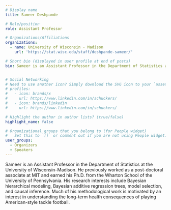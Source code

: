 ```yaml
---
# Display name
title: Sameer Deshpande

# Role/position
role: Assistant Professor

# Organizations/Affiliations
organizations:
  - name: University of Wisconsin - Madison
    url: 'https://stat.wisc.edu/staff/deshpande-sameer/'

# Short bio (displayed in user profile at end of posts)
bio: Sameer is an Assistant Professor in the Department of Statistics at the University of Wisconsin–Madison.


# Social Networking
# Need to use another icon? Simply download the SVG icon to your `assets/media/icons/` folder.
# profiles:
#   - icon: brands/x
#     url: https://www.linkedin.com/in/schuckers/
#   - icon: brands/linkedin
#     url: https://www.linkedin.com/in/schuckers/

# Highlight the author in author lists? (true/false)
highlight_name: false

# Organizational groups that you belong to (for People widget)
#   Set this to `[]` or comment out if you are not using People widget.
user_groups:
  - Organizers
  - Speakers
---
```


Sameer is an Assistant Professor in the Department of Statistics at the University of Wisconsin–Madison. He previously worked as a post-doctoral associate at MIT and earned his Ph.D. from the Wharton School of the University of Pennsylvania. His research interests include Bayesian hierarchical modeling, Bayesian additive regression trees, model selection, and causal inference. Much of his methodological work is motivated by an interest in understanding the long-term health consequences of playing American-style tackle football.